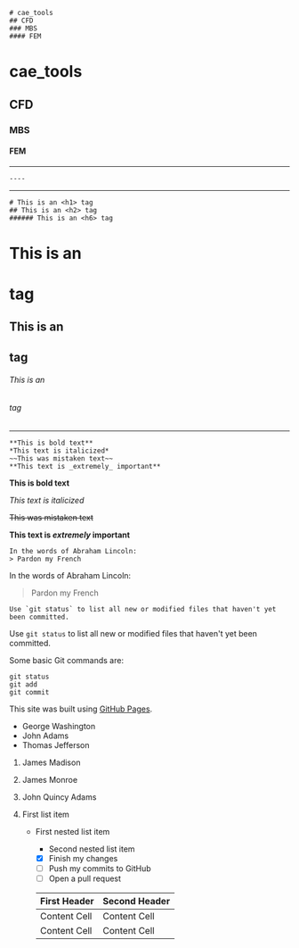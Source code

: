 ```
# cae_tools
## CFD
### MBS
#### FEM
```
# cae_tools
## CFD
### MBS
#### FEM
----
```
----
```
----
```
# This is an <h1> tag
## This is an <h2> tag
###### This is an <h6> tag
```
# This is an <h1> tag
## This is an <h2> tag
###### This is an <h6> tag
----
```
**This is bold text**
*This text is italicized*
~~This was mistaken text~~
**This text is _extremely_ important**
```
**This is bold text**

*This text is italicized*

~~This was mistaken text~~

**This text is _extremely_ important**

```
In the words of Abraham Lincoln:
> Pardon my French
```
In the words of Abraham Lincoln:
> Pardon my French
```
Use `git status` to list all new or modified files that haven't yet been committed.
```
Use `git status` to list all new or modified files that haven't yet been committed.

Some basic Git commands are:
```
git status
git add
git commit
```

This site was built using [GitHub Pages](https://pages.github.com/).

- George Washington
- John Adams
- Thomas Jefferson

1. James Madison
2. James Monroe
3. John Quincy Adams

1. First list item
   - First nested list item
     - Second nested list item


     - [x] Finish my changes
     - [ ] Push my commits to GitHub
     - [ ] Open a pull request

     | First Header  | Second Header |
     | ------------- | ------------- |
     | Content Cell  | Content Cell  |
     | Content Cell  | Content Cell  |

